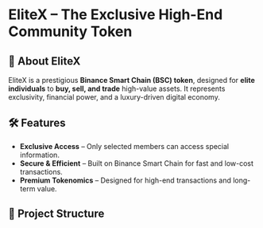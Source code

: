 # EliteX – The Exclusive High-End Community Token  

## 🌟 About EliteX  
EliteX is a prestigious **Binance Smart Chain (BSC) token**, designed for **elite individuals** to **buy, sell, and trade** high-value assets. It represents exclusivity, financial power, and a luxury-driven digital economy.  

## 🛠 Features  
- **Exclusive Access** – Only selected members can access special information.  
- **Secure & Efficient** – Built on Binance Smart Chain for fast and low-cost transactions.  
- **Premium Tokenomics** – Designed for high-end transactions and long-term value.  

## 📂 Project Structure  
